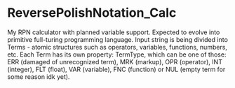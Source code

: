 # ReversePolishNotation_Calc
My RPN calculator with planned variable support. Expected to evolve into primitive full-turing programming language.
Input string is being divided into Terms - atomic structures such as operators, variables, functions, numbers, etc. Each Term has its own property: TermType, which can be one of those: ERR (damaged of unrecognized term), MRK (markup), OPR (operator), INT (integer), FLT (float), VAR (variable), FNC (function) or NUL (empty term for some reason idk yet).
